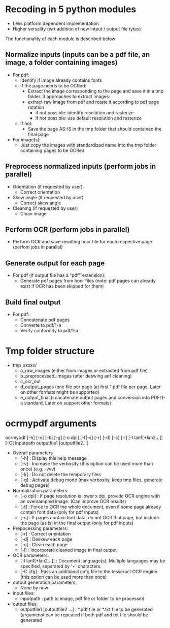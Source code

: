 Recoding in 5 python modules
==================

- Less platform dependent implementation
- Higher versality (wrt addition of new intput / output file tytes)

The functionality of each module is described below:

Normalize inputs (inputs can be a pdf file, an image, a folder containing images)
----------------

- For pdf:
  - Identify if image already contains fonts
  - If the page needs to be OCRed:
    - Extract the image corresponding to the page and save it in a tmp folder. 3 approaches to extract images:
    - extract raw image from pdf and rotate it according to pdf page rotation
      - if not possible: identify resolution and rasterize
      - if not possible: use default resolution and rasterize
  - If not:
    - Save the page AS-IS in the tmp folder that should contained the final page
- For image(s):
  - Just copy the images with standardized name into the tmp folder containing pages to be OCRed

Preprocess normalized inputs (perform jobs in parallel)
----------------------------

- Orientation (if requested by user)
  - Correct orientation
- Skew angle (if requested by user)
  - Correct skew angle
- Cleaning (if requested by user)
  - Clean image

Perform OCR (perform jobs in parallel)
-----------

- Perform OCR and save resulting hocr file for each respective page (perfom jobs in parallel)

Generate output for each page
-----------------------------

- For pdf (if output file has a "pdf" extension):
  - Generate pdf pages from hocr files (note: pdf pages can already exist if OCR has been skipped for them)

Build final output
------------------

- For pdf:
  - Concatenate pdf pages
  - Converte to pdf/1-a
  - Verify conformity to pdf/1-a
    

Tmp folder structure
=========================

- tmp_xxxxx/
  - a_raw_images (either from images or extracted from pdf file)
  - b_preprocessed_images (after deswing anf cleaning)
  - c_ocr_out
  - d_output_pages (one file per page (at first 1 pdf file per page. Later on other formats might be supported)
  - e_output_final (concatenate output pages and conversion into PDF/1-a standard, Later on support other formats)

ocrmypdf arguments
==================

ocrmypdf [-h] [-v] [-k] [-g] [-o dpi] [-f|-s] [-r] [-d] [-c] [-i] [-l lan1[+lan2...]] [-C] inputpath outputfile1 [outputfile2...]

- Overall parameters
  - [-h] : Display this help message
  - [-v] : Increase the verbosity (this option can be used more than once) (e.g. -vvv)
  - [-k] : Do not delete the temporary files
  - [-g] : Activate debug mode (max verbosity, keep tmp files, generate debug pages)
- Normalization parameters:
  - [-o dpi] : If page resolution is lower x dpi, provide OCR engine with an oversampled image. (Can improve OCR results)
  - [-f] : Force to OCR the whole document, even if some page already contain font data (only for pdf inputs)
  - [-s] : If pages contain font data, do not OCR that page, but include the page (as is) in the final output (only for pdf inputs)
- Prepocessing parameters:
  - [-r] : Correct orientation
  - [-d] : Deskew each page
  - [-c] : Clean each page
  - [-i] : Incorporate cleaned image in final output
- OCR parameters:
  - [-l lan1[+lan2...]] : Document language(s). Multiple languages may be specified, separated by '+' characters.
  - [-C cfg] : Pass an additional cofg file to the tesseract OCR engine. (this option can be used more than once)
- output generation parameters:
  - None by now
- input files:
  - inputpath : path to image, pdf file or folder to be processed
- output files:
  - outputfile1 [outputfile2 ...] : *.pdf file or *.txt file to be generated (argumenst can be repeated if both pdf and txt file should be generated 
